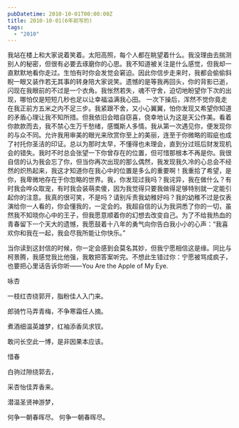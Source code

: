 ```yaml
---
pubDatetime: 2010-10-01T00:00:00Z
title: 2010-10-01(6年前写的)
tags:
  - "2010"
---
```


我站在楼上和大家说着笑着。太阳高照，每个人都在眺望着什么。我没理由去揣测别人的秘密，但很有必要去琢磨你的心思。我不知道被关注是什么感觉，但我却一直默默地看你走过。生怕有时你会发觉会窘迫。因此你信步走来时，我都会偷偷斜睨一眼又装作若无其事的转身陪大家说笑。遗憾的是等我再回头，你的背影已逝，闪现在我眼前的不过是一个衣角。我怅然若失，魂不守舍，迫切地盼望你下次的出现，哪怕仅是短短几秒也足以让幸福溢满我心田。
一次下操后，浑然不觉你竟走在我正前方五米之内不足三步。我紧跟不舍，又小心翼翼，怕你发现又希望你知道的矛盾心理让我不知所措。但我依旧会暗自窃喜，侥幸地认为这是天公作美。看着你款款而去，我不禁心生万千愁绪，感慨斯人多情。我从第一次遇见你，便发现你的与众不同。允许我用审美的眼光来欣赏你至上的美丽，连至于你微略的瑕疵也成了衬托你圣洁的印证。总以为那时太早，不懂得也未理会，直到分过班后财发现机会的错失。我时不时总会张望一下你曾存在的位置，但可惜那根本不再是你。我很自信的认为我会忘了你，但当你再次出现的那么偶然，我发现我久冷的心总会不经然的炽热起来，我这才知道你在我心中的位置是多么的重要啊！我重拾了希望，是你，我卑微地存在于你忽略的世界。我，你发现过我吗？我诧异，我在做什么？有时我会哗众取宠，有时我会装萌卖傻，因为我觉得只要我做得足够特别就一定能引起你的注意。我真的很可笑，不是吗？请别斥责我幼稚好吗？我的幼稚不过是仅表演给你一人看的，你会懂我的，一定会的。我超自信的认为我洞悉了你的一切，虽然我不知晓你心中的王子，但我愿意顺着你的幻想去改变自己。为了不给我热血的青春留下一个天大的遗憾，我愿鼓着十八年的勇气向你告白我小小的心声：“我喜欢你和我在一起，我会尽我所能让你快乐。”

当你读到这封信的时候，你一定会感到会莫名其妙，但我宁愿相信这是缘。同比与柯景腾，我感觉我比他强，我敢把答案听完。不想此生错过你：宁愿被骂成疯子，也要把心里话告诉你听——You Are the Apple of My Eye.

咏杏

一枝红杏绕郭开，脂粉佳人入门来。

郎骑竹马弄青梅，不争寒霜任人摘。

煮酒细温英雄梦，红袖添香凤求钗。

敢问长空此一博，是非因果本应该。

惜春

白驹过隙绕郭去，

采杏怡佳弄香来。

潜温圣贤神游梦，

何争一朝春晖尽。
何争一朝春晖尽。

